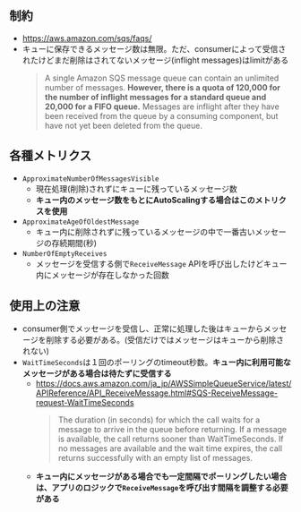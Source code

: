 ## 制約
- https://aws.amazon.com/sqs/faqs/
- キューに保存できるメッセージ数は無限。ただ、consumerによって受信されたけどまだ削除はされてないメッセージ(inflight messages)はlimitがある
  > A single Amazon SQS message queue can contain an unlimited number of messages. **However, there is a quota of 120,000 for the number of inflight messages for a standard queue and 20,000 for a FIFO queue.** Messages are inflight after they have been received from the queue by a consuming component, but have not yet been deleted from the queue.

## 各種メトリクス
- `ApproximateNumberOfMessagesVisible`
  - 現在処理(削除)されずにキューに残っているメッセージ数
  - **キュー内のメッセージ数をもとにAutoScalingする場合はこのメトリクスを使用**
- `ApproximateAgeOfOldestMessage`
  - キュー内に削除されずに残っているメッセージの中で一番古いメッセージの存続期間(秒)
- `NumberOfEmptyReceives`
  - メッセージを受信する側で`ReceiveMessage` APIを呼び出したけどキュー内にメッセージが存在しなかった回数

## 使用上の注意
- consumer側でメッセージを受信し、正常に処理した後はキューからメッセージを削除する必要がある。(受信だけではメッセージはキューから削除されない)
- `WaitTimeSeconds`は１回のポーリングのtimeout秒数。**キュー内に利用可能なメッセージがある場合は待たずに受信する**  
  - https://docs.aws.amazon.com/ja_jp/AWSSimpleQueueService/latest/APIReference/API_ReceiveMessage.html#SQS-ReceiveMessage-request-WaitTimeSeconds
    > The duration (in seconds) for which the call waits for a message to arrive in the queue before returning. If a message is available, the call returns sooner than WaitTimeSeconds. If no messages are available and the wait time expires, the call returns successfully with an empty list of messages.
  - **キュー内にメッセージがある場合でも一定間隔でポーリングしたい場合は、アプリのロジックで`ReceiveMessage`を呼び出す間隔を調整する必要がある**
